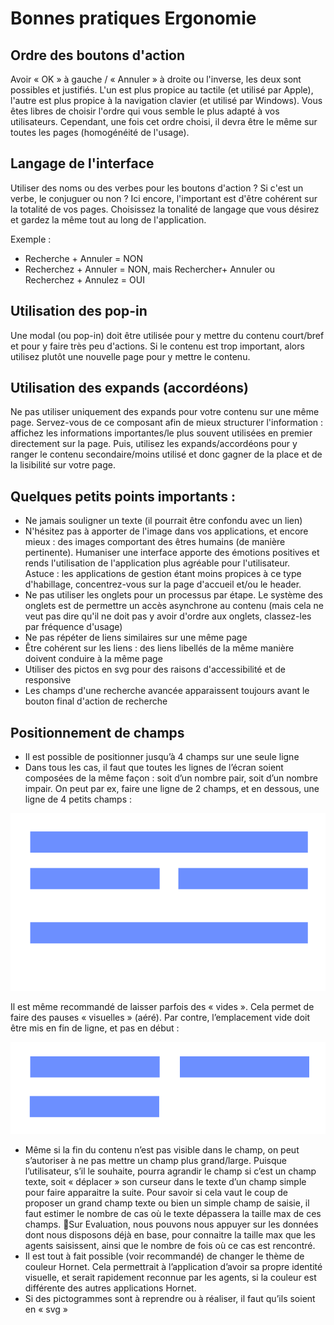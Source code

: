 # Bonnes pratiques Ergonomie

## Ordre des boutons d'action

Avoir « OK » à gauche / « Annuler » à droite ou l'inverse, les deux sont possibles et justifiés. L'un est plus propice au tactile (et utilisé par Apple), l'autre est plus propice à la navigation clavier (et utilisé par Windows). Vous êtes libres de choisir l'ordre qui vous semble le plus adapté à vos utilisateurs.  Cependant, une fois cet ordre choisi, il devra être le même sur toutes les pages (homogénéité de l'usage).

## Langage de l'interface

Utiliser des noms ou des verbes pour les boutons d'action ?  Si c'est un verbe, le conjuguer ou non ? 
Ici encore, l'important est d'être cohérent sur la totalité de vos pages. Choisissez la tonalité de langage que vous désirez et gardez la même tout au long de l'application.

Exemple : 

- Recherche + Annuler = NON
- Recherchez + Annuler = NON, mais Rechercher+ Annuler ou Recherchez + Annulez = OUI

## Utilisation des pop-in

Une modal (ou pop-in) doit être utilisée pour y mettre du contenu court/bref et pour y faire très peu d'actions. Si le contenu est trop important, alors utilisez plutôt une nouvelle page pour y mettre le contenu.

## Utilisation des expands (accordéons)

Ne pas utiliser uniquement  des expands pour votre contenu sur une même page. Servez-vous de ce composant afin de mieux structurer l'information : affichez les informations importantes/le plus souvent utilisées en premier directement sur la page. Puis, utilisez les expands/accordéons pour y ranger le contenu secondaire/moins utilisé et donc gagner de la place et de la lisibilité sur votre page. 


## Quelques petits points importants :

- Ne jamais souligner un texte (il pourrait être confondu avec un lien)
- N'hésitez pas à apporter de l'image dans vos applications, et encore mieux : des images comportant des êtres humains (de manière pertinente). Humaniser une interface apporte des émotions positives et rends l'utilisation de l'application plus agréable pour l'utilisateur. Astuce : les applications de gestion étant moins propices à ce type d'habillage,  concentrez-vous sur la page d'accueil et/ou le header.
- Ne pas utiliser les onglets pour un processus par étape. Le système des onglets est de permettre un accès asynchrone au contenu (mais cela ne veut pas dire qu'il ne doit pas y avoir d'ordre aux onglets, classez-les par fréquence d'usage)
- Ne pas répéter de liens similaires sur une même page
- Être cohérent sur les liens : des liens libellés de la même manière doivent conduire à la même page
- Utiliser des pictos en svg pour des raisons d'accessibilité et de responsive
- Les champs d'une recherche avancée apparaissent toujours avant le bouton final d'action de recherche


## Positionnement de champs

- Il est possible de positionner jusqu’à 4 champs sur une seule ligne
- Dans tous les cas, il faut que toutes les lignes de l’écran soient composées de la même façon : soit d’un nombre pair, soit d’un nombre impair. On peut par ex, faire une ligne de 2 champs, et en dessous, une ligne de 4 petits champs :

![exemple1](sources/exemple_quatre_champs.png)

Il est même recommandé de laisser parfois des « vides ». Cela permet de faire des pauses « visuelles » (aéré). Par contre, l’emplacement vide doit être mis en fin de ligne, et pas en début :

![exemple2](sources/exemple_trois_champs.png)

- Même si la fin du contenu n’est pas visible dans le champ, on peut s’autoriser à ne pas mettre un champ plus grand/large. Puisque l’utilisateur, s’il le souhaite, pourra agrandir le champ si c’est un champ texte, soit « déplacer » son curseur dans le texte d’un champ simple pour faire apparaitre la suite.
Pour savoir si cela vaut le coup de proposer un grand champ texte ou bien un simple champ de saisie, il faut estimer le nombre de cas où le texte dépassera la taille max de ces champs. Sur Evaluation, nous pouvons nous appuyer sur les données dont nous disposons déjà en base, pour connaitre la taille max que les agents saisissent, ainsi que le nombre de fois où ce cas est rencontré.
- Il est tout à fait possible (voir recommandé) de changer le thème de couleur Hornet. Cela permettrait  à l’application d’avoir sa propre identité visuelle, et serait rapidement reconnue par les agents, si la couleur est différente des autres applications Hornet.
- Si des pictogrammes sont à reprendre ou à réaliser, il faut qu’ils soient en « svg »